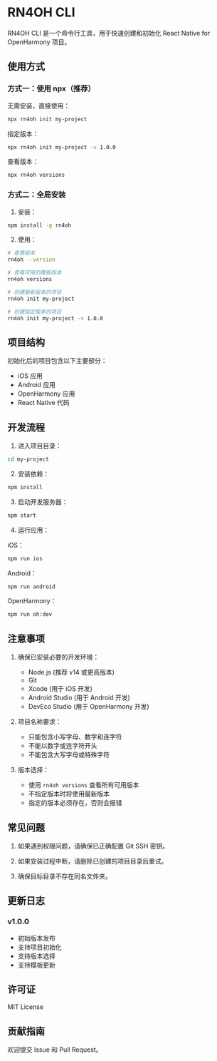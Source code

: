 # RN4OH CLI

RN4OH CLI 是一个命令行工具，用于快速创建和初始化 React Native for OpenHarmony 项目。

## 使用方式

### 方式一：使用 npx（推荐）

无需安装，直接使用：

```bash
npx rn4oh init my-project
```

指定版本：
```bash
npx rn4oh init my-project -v 1.0.0
```

查看版本：
```bash
npx rn4oh versions
```

### 方式二：全局安装

1. 安装：
```bash
npm install -g rn4oh
```

2. 使用：
```bash
# 查看版本
rn4oh --version

# 查看可用的模板版本
rn4oh versions

# 创建最新版本的项目
rn4oh init my-project

# 创建指定版本的项目
rn4oh init my-project -v 1.0.0
```

## 项目结构

初始化后的项目包含以下主要部分：
- iOS 应用
- Android 应用
- OpenHarmony 应用
- React Native 代码

## 开发流程

1. 进入项目目录：
```bash
cd my-project
```

2. 安装依赖：
```bash
npm install
```

3. 启动开发服务器：
```bash
npm start
```

4. 运行应用：

iOS：
```bash
npm run ios
```

Android：
```bash
npm run android
```

OpenHarmony：
```bash
npm run oh:dev
```

## 注意事项

1. 确保已安装必要的开发环境：
   - Node.js (推荐 v14 或更高版本)
   - Git
   - Xcode (用于 iOS 开发)
   - Android Studio (用于 Android 开发)
   - DevEco Studio (用于 OpenHarmony 开发)

2. 项目名称要求：
   - 只能包含小写字母、数字和连字符
   - 不能以数字或连字符开头
   - 不能包含大写字母或特殊字符

3. 版本选择：
   - 使用 `rn4oh versions` 查看所有可用版本
   - 不指定版本时将使用最新版本
   - 指定的版本必须存在，否则会报错

## 常见问题

1. 如果遇到权限问题，请确保已正确配置 Git SSH 密钥。

2. 如果安装过程中断，请删除已创建的项目目录后重试。

3. 确保目标目录不存在同名文件夹。

## 更新日志

### v1.0.0
- 初始版本发布
- 支持项目初始化
- 支持版本选择
- 支持模板更新

## 许可证

MIT License

## 贡献指南

欢迎提交 Issue 和 Pull Request。

